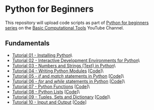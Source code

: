 # Python for Beginners
This repository will upload code scripts as part of [Python for beginners series](https://www.youtube.com/playlist?list=PLbFAVI7hKVxWSkbmWANJ0QVZCU0G_hxpc) on the [Basic Computational Tools](https://www.youtube.com/@basiccomputationaltools) YouTube Channel.

## Fundamentals

- [Tutorial 01 - Installing Python](https://youtu.be/4BAzEyvjXLM)\
- [Tutorial 02 - Interactive Development Environments for Python](https://youtu.be/pnh8v_tgTnM)\
- [Tutorial 03 - Numbers and Strings (Text) in Python](https://youtu.be/DXi4dZTkrzU)\
- [Tutorial 04 - Writing Python Modules](https://youtu.be/McY7pQKHU2I) [[Code](Fundamentals/Tutorial04)]\
- [Tutorial 05 - *if* and *match* statements in Python](https://youtu.be/OJTtacKzaBE) [[Code](Fundamentals/Tutorial05)]\
- [Tutorial 06 - *for* and *while* statements in Python](https://youtu.be/GPTTbsWf-og) [[Code](Fundamentals/Tutorial06)]\
- [Tutorial 07 - Python Functions](https://youtu.be/XouKJENUbpE) [[Code](Fundamentals/Tutorial07)]\
- [Tutorial 08 - Python Lists](https://youtu.be/piCxW2jpnSs) [[Code](Fundamentals/Tutorial08)]\
- [Tutorial 09 - Tuples, Sets and Dictionary](https://youtu.be/2jjYOvHkqeI) [[Code](Fundamentals/Tutorial09)]\
- [Tutorial 10 - Input and Output](https://youtu.be/2jjYOvHkqeI) [[Code](Fundamentals/Tutorial10)]
